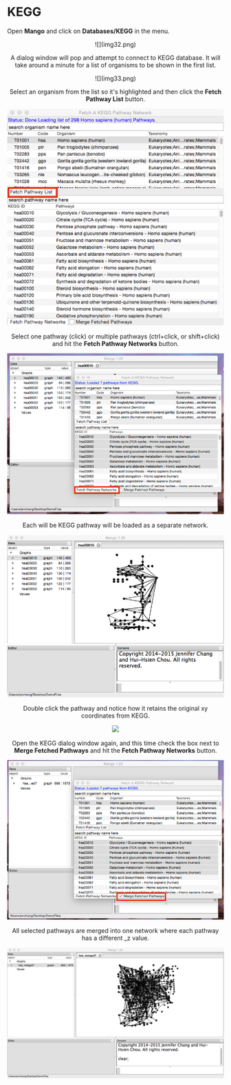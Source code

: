 # KEGG

Open **Mango** and click on **Databases/KEGG** in the menu.

<center>
![](img32.png)

A dialog window will pop and attempt to connect to KEGG database. It will take around a minute for a list of organisms to be shown in the first list. 

<div style="width:300px; height=200px">
![](img33.png)
</div>

Select an organism from the list so it's highlighted and then click the **Fetch Pathway List** button. 

![](img34.png)

Select one pathway (click) or multiple pathways (ctrl+click, or shift+click) and hit the **Fetch Pathway Networks** button.

![](img36.png)

Each will be KEGG pathway will be loaded as a separate network.

![](img35.png)

Double click the pathway and notice how it retains the original xy coordinates from KEGG.

![](http://rest.kegg.jp/get/hsa00010/image)

Open the KEGG dialog window again, and this time check the box next to **Merge Fetched Pathways** and hit the **Fetch Pathway Networks** button. 

![](img37.png)

All selected pathways are merged into one network where each pathway has a different _z value.

![](img38.png)

